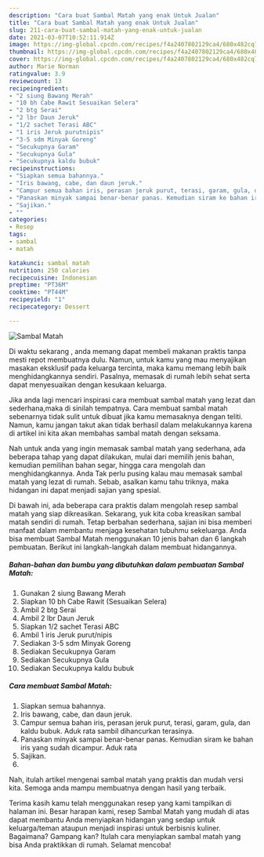 ```yaml
---
description: "Cara buat Sambal Matah yang enak Untuk Jualan"
title: "Cara buat Sambal Matah yang enak Untuk Jualan"
slug: 211-cara-buat-sambal-matah-yang-enak-untuk-jualan
date: 2021-03-07T10:52:11.914Z
image: https://img-global.cpcdn.com/recipes/f4a2407802129ca4/680x482cq70/sambal-matah-foto-resep-utama.jpg
thumbnail: https://img-global.cpcdn.com/recipes/f4a2407802129ca4/680x482cq70/sambal-matah-foto-resep-utama.jpg
cover: https://img-global.cpcdn.com/recipes/f4a2407802129ca4/680x482cq70/sambal-matah-foto-resep-utama.jpg
author: Marie Norman
ratingvalue: 3.9
reviewcount: 13
recipeingredient:
- "2 siung Bawang Merah"
- "10 bh Cabe Rawit Sesuaikan Selera"
- "2 btg Serai"
- "2 lbr Daun Jeruk"
- "1/2 sachet Terasi ABC"
- "1 iris Jeruk purutnipis"
- "3-5 sdm Minyak Goreng"
- "Secukupnya Garam"
- "Secukupnya Gula"
- "Secukupnya kaldu bubuk"
recipeinstructions:
- "Siapkan semua bahannya."
- "Iris bawang, cabe, dan daun jeruk."
- "Campur semua bahan iris, perasan jeruk purut, terasi, garam, gula, dan kaldu bubuk. Aduk rata sambil dihancurkan terasinya."
- "Panaskan minyak sampai benar-benar panas. Kemudian siram ke bahan iris yang sudah dicampur. Aduk rata"
- "Sajikan."
- ""
categories:
- Resep
tags:
- sambal
- matah

katakunci: sambal matah 
nutrition: 250 calories
recipecuisine: Indonesian
preptime: "PT36M"
cooktime: "PT44M"
recipeyield: "1"
recipecategory: Dessert

---
```



![Sambal Matah](https://img-global.cpcdn.com/recipes/f4a2407802129ca4/680x482cq70/sambal-matah-foto-resep-utama.jpg)

Di waktu  sekarang , anda memang dapat membeli makanan praktis tanpa mesti repot membuatnya dulu. Namun, untuk kamu yang mau menyajikan masakan eksklusif pada keluarga tercinta, maka kamu memang lebih baik menghidangkannya sendiri. Pasalnya, memasak di rumah lebih sehat serta dapat menyesuaikan dengan kesukaan keluarga.

Jika anda lagi mencari inspirasi cara membuat sambal matah yang lezat dan sederhana,maka di sinilah tempatnya. Cara membuat sambal matah  sebenarnya tidak sulit untuk dibuat jika kamu memasaknya dengan teliti. Namun, kamu jangan takut akan tidak berhasil dalam melakukannya 
karena di artikel ini kita akan membahas sambal matah dengan seksama.  



Nah untuk anda yang ingin memasak sambal matah yang sederhana, ada beberapa tahap yang dapat dilakukan, mulai dari memilih jenis bahan, kemudian pemilihan bahan segar, hingga cara mengolah dan menghidangkannya. Anda Tak perlu pusing kalau mau memasak sambal matah yang lezat di rumah. Sebab, asalkan kamu  tahu triknya, maka hidangan ini dapat menjadi sajian yang spesial.

Di bawah ini, ada beberapa cara praktis  dalam mengolah resep sambal matah yang siap dikreasikan. Sekarang, yuk kita coba kreasikan sambal matah sendiri di rumah. Tetap berbahan sederhana, sajian ini bisa memberi manfaat dalam membantu menjaga kesehatan tubuhmu sekeluarga. Anda bisa membuat Sambal Matah menggunakan 10 jenis bahan dan 6 langkah pembuatan. Berikut ini langkah-langkah dalam membuat hidangannya.

<!--inarticleads1-->

##### Bahan-bahan dan bumbu yang dibutuhkan dalam pembuatan Sambal Matah:

1. Gunakan 2 siung Bawang Merah
1. Siapkan 10 bh Cabe Rawit (Sesuaikan Selera)
1. Ambil 2 btg Serai
1. Ambil 2 lbr Daun Jeruk
1. Siapkan 1/2 sachet Terasi ABC
1. Ambil 1 iris Jeruk purut/nipis
1. Sediakan 3-5 sdm Minyak Goreng
1. Sediakan Secukupnya Garam
1. Sediakan Secukupnya Gula
1. Sediakan Secukupnya kaldu bubuk




<!--inarticleads2-->

##### Cara membuat Sambal Matah:

1. Siapkan semua bahannya.
1. Iris bawang, cabe, dan daun jeruk.
1. Campur semua bahan iris, perasan jeruk purut, terasi, garam, gula, dan kaldu bubuk. Aduk rata sambil dihancurkan terasinya.
1. Panaskan minyak sampai benar-benar panas. Kemudian siram ke bahan iris yang sudah dicampur. Aduk rata
1. Sajikan.
1. 




Nah, itulah artikel mengenai  sambal matah  yang praktis dan mudah versi kita. Semoga anda mampu membuatnya dengan hasil yang terbaik. 

Terima kasih kamu telah menggunakan resep yang kami tampilkan di halaman ini. Besar harapan kami, resep  Sambal Matah yang mudah di atas dapat membantu Anda menyiapkan hidangan yang sedap untuk keluarga/teman ataupun menjadi inspirasi untuk berbisnis kuliner. Bagaimana? Gampang kan? Itulah cara menyiapkan sambal matah yang bisa Anda praktikkan di rumah. Selamat mencoba!

